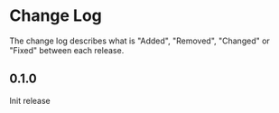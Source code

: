 # Change Log

The change log describes what is "Added", "Removed", "Changed" or "Fixed" between each release. 

## 0.1.0

Init release

